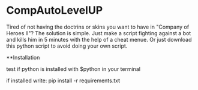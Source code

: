 # CompAutoLevelUP
Tired of not having the doctrins or skins you want to have in "Company of Heroes II"? The solution is simple. Just make a script fighting against a bot and kills him in 5 minutes with the help of a cheat menue. Or just download this python script to avoid doing your own script.

**Installation

test if python is installed with $python in your terminal

if installed write:
pip install -r requirements.txt
